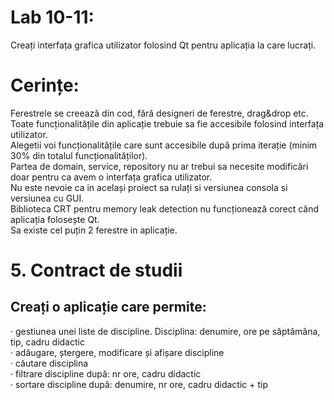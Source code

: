 # Lab 10-11: 
 Creați interfața grafica utilizator folosind Qt pentru aplicația la care lucrați.<br>

# Cerințe:
Ferestrele se creează din cod, fără designeri de ferestre, drag&drop etc.<br>
Toate funcționalitățile din aplicație trebuie sa fie accesibile folosind interfața utilizator.<br> Alegetii voi 
funcționalitățile care sunt accesibile după prima iterație (minim 30% din totalul funcționalităților).<br>
Partea de domain, service, repository nu ar trebui sa necesite modificări doar pentru ca avem o 
interfața grafica utilizator.<br> Nu este nevoie ca in același proiect sa rulați si versiunea consola si 
versiunea cu GUI.<br>
Biblioteca CRT pentru memory leak detection nu funcționează corect când aplicația folosește Qt.<br>
Sa existe cel puțin 2 ferestre in aplicație.

#
# 5. Contract de studii
## Creați o aplicație care permite:
· gestiunea unei liste de discipline. Disciplina: denumire, ore pe săptămâna, tip, cadru 
didactic <br>
· adăugare, ștergere, modificare și afișare discipline <br>
· căutare disciplina <br>
· filtrare discipline după: nr ore, cadru didactic <br>
· sortare discipline după: denumire, nr ore, cadru didactic + tip <br>
